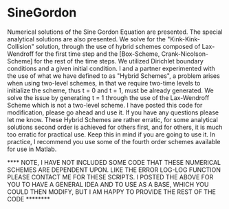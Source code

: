 # SineGordon
Numerical solutions of the Sine Gordon Equation are presented. The special analytical solutions are also presented. We solve for the "Kink-Kink-Collision" solution, through the use of hybrid schemes composed of Lax-Wendroff for the first time step and the [Box-Scheme, Crank-Nicolson-Scheme] for the rest of the time steps. We utilized Dirichlet boundary conditions and a given initial condition. I and a partner experimented with the use of what we have defined to as "Hybrid Schemes", a problem arises when using two-level schemes, in that we require two-time levels to initialize the scheme, thus t = 0 and t = 1, must be already generated. We solve the issue by generating t = 1 through the use of the Lax-Wendroff Scheme which is not a two-level scheme. I have posted this code for modification, please go ahead and use it. If you have any questions please let me know. These Hybrid Schemes are rather erratic, for some analytical solutions second order is achieved for others first, and for others, it is much too erratic for practical use. Keep this in mind if you are going to use it. In practice, I recommend you use some of the fourth order schemes available for use in Matlab.

**** NOTE, I HAVE NOT INCLUDED SOME CODE THAT THESE NUMERICAL SCHEMES ARE DEPENDENT UPON. LIKE THE ERROR LOG-LOG FUNCTION PLEASE CONTACT ME FOR THESE SCRIPTS. I POSTED THE ABOVE FOR YOU TO HAVE A GENERAL IDEA AND TO USE AS A BASE, WHICH YOU COULD THEN MODIFY, BUT I AM HAPPY TO PROVIDE THE REST OF THE CODE ********

